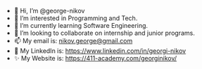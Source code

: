 - 👋 Hi, I’m @george-nikov
- 👀 I’m interested in Programming and Tech. 
- 🌱 I’m currently learning Software Engineering.
- 💞️ I’m looking to collaborate on internship and junior programs.
- 📫 My email is: nikov.george@gmail.com
- 📱 My LinkedIn is: https://www.linkedin.com/in/georgi-nikov
- ✨ My Website is: https://411-academy.com/georginikov/

<!---
george-nikov/george-nikov is a ✨ special ✨ repository because its `README.md` (this file) appears on your GitHub profile.
You can click the Preview link to take a look at your changes.
--->
